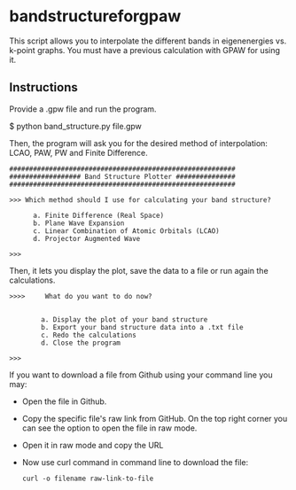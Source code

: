 # bandstructureforgpaw
This script allows you to interpolate the different bands in eigenenergies vs. k-point graphs. You must have a previous calculation with GPAW for using it.

## Instructions

Provide a .gpw file and run the program. 

$ python band_structure.py file.gpw

Then, the program will ask you for the desired method of interpolation: LCAO, PAW, PW and Finite Difference.

```
#########################################################
################## Band Structure Plotter ###############
#########################################################

>>> Which method should I use for calculating your band structure?

      a. Finite Difference (Real Space)
      b. Plane Wave Expansion
      c. Linear Combination of Atomic Orbitals (LCAO)
      d. Projector Augmented Wave

>>>
```
Then, it lets you display the plot, save the data to a file or run again the calculations.

```
>>>>     What do you want to do now?


        a. Display the plot of your band structure
        b. Export your band structure data into a .txt file
        c. Redo the calculations
        d. Close the program

>>> 

```
If you want to download a file from Github using your command line you may:

* Open the file in Github.

* Copy the specific file's raw link from GitHub. On the top right corner you can see the option to open the file in raw mode.

* Open it in raw mode and copy the URL

* Now use curl command in command line to download the file:

      curl -o filename raw-link-to-file




